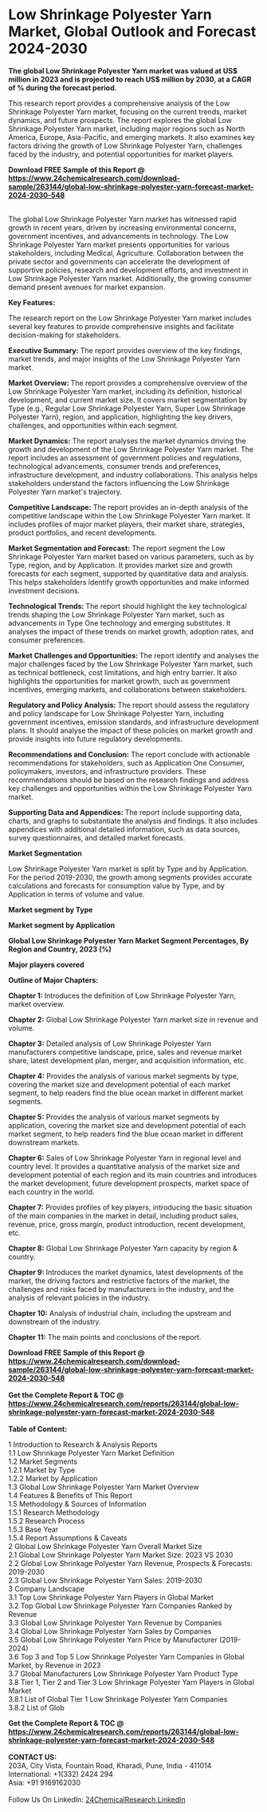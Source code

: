 <h1>Low Shrinkage Polyester Yarn Market, Global Outlook and Forecast 2024-2030</h1><p><strong>The global Low Shrinkage Polyester Yarn market was valued at US$ million in 2023 and is projected to reach US$ million by 2030, at a CAGR of % during the forecast period.</strong></p><p>
</p><p>This research report provides a comprehensive analysis of the Low Shrinkage Polyester Yarn market, focusing on the current trends, market dynamics, and future prospects. The report explores the global Low Shrinkage Polyester Yarn market, including major regions such as North America, Europe, Asia-Pacific, and emerging markets. It also examines key factors driving the growth of Low Shrinkage Polyester Yarn, challenges faced by the industry, and potential opportunities for market players.</p><div><b>Download FREE Sample of this Report @ 
            <a href="https://www.24chemicalresearch.com/download-sample/263144/global-low-shrinkage-polyester-yarn-forecast-market-2024-2030-548">
            https://www.24chemicalresearch.com/download-sample/263144/global-low-shrinkage-polyester-yarn-forecast-market-2024-2030-548</a></b></div><br><p>
The global Low Shrinkage Polyester Yarn market has witnessed rapid growth in recent years, driven by increasing environmental concerns, government incentives, and advancements in technology. The Low Shrinkage Polyester Yarn market presents opportunities for various stakeholders, including Medical, Agriculture. Collaboration between the private sector and governments can accelerate the development of supportive policies, research and development efforts, and investment in Low Shrinkage Polyester Yarn market. Additionally, the growing consumer demand present avenues for market expansion.</p><p>
</p><p>
<strong>Key Features:</strong></p><p>
The research report on the Low Shrinkage Polyester Yarn market includes several key features to provide comprehensive insights and facilitate decision-making for stakeholders.</p><p>
<strong>Executive Summary: </strong>The report provides overview of the key findings, market trends, and major insights of the Low Shrinkage Polyester Yarn market.</p><p>
<strong>Market Overview: </strong>The report provides a comprehensive overview of the Low Shrinkage Polyester Yarn market, including its definition, historical development, and current market size. It covers market segmentation by Type (e.g., Regular Low Shrinkage Polyester Yarn, Super Low Shrinkage Polyester Yarn), region, and application, highlighting the key drivers, challenges, and opportunities within each segment.</p><p>
<strong>Market Dynamics:</strong> The report analyses the market dynamics driving the growth and development of the Low Shrinkage Polyester Yarn market. The report includes an assessment of government policies and regulations, technological advancements, consumer trends and preferences, infrastructure development, and industry collaborations. This analysis helps stakeholders understand the factors influencing the Low Shrinkage Polyester Yarn market's trajectory.</p><p>
<strong>Competitive Landscape:</strong> The report provides an in-depth analysis of the competitive landscape within the Low Shrinkage Polyester Yarn market. It includes profiles of major market players, their market share, strategies, product portfolios, and recent developments.</p><p>
<strong>Market Segmentation and Forecast:</strong> The report segment the Low Shrinkage Polyester Yarn market based on various parameters, such as by Type, region, and by Application. It provides market size and growth forecasts for each segment, supported by quantitative data and analysis. This helps stakeholders identify growth opportunities and make informed investment decisions.</p><p>
<strong>Technological Trends: </strong>The report should highlight the key technological trends shaping the Low Shrinkage Polyester Yarn market, such as advancements in Type One technology and emerging substitutes. It analyses the impact of these trends on market growth, adoption rates, and consumer preferences.</p><p>
<strong>Market Challenges and Opportunities: </strong>The report identify and analyses the major challenges faced by the Low Shrinkage Polyester Yarn market, such as technical bottleneck, cost limitations, and high entry barrier. It also highlights the opportunities for market growth, such as government incentives, emerging markets, and collaborations between stakeholders.</p><p>
<strong>Regulatory and Policy Analysis:</strong> The report should assess the regulatory and policy landscape for Low Shrinkage Polyester Yarn, including government incentives, emission standards, and infrastructure development plans. It should analyse the impact of these policies on market growth and provide insights into future regulatory developments.</p><p>
<strong>Recommendations and Conclusion:</strong> The report conclude with actionable recommendations for stakeholders, such as Application One Consumer, policymakers, investors, and infrastructure providers. These recommendations should be based on the research findings and address key challenges and opportunities within the Low Shrinkage Polyester Yarn market.</p><p>
<strong>Supporting Data and Appendices: </strong>The report include supporting data, charts, and graphs to substantiate the analysis and findings. It also includes appendices with additional detailed information, such as data sources, survey questionnaires, and detailed market forecasts.</p><p>
<strong>Market Segmentation</strong></p><p>
Low Shrinkage Polyester Yarn market is split by Type and by Application. For the period 2019-2030, the growth among segments provides accurate calculations and forecasts for consumption value by Type, and by Application in terms of volume and value.</p><p>
<strong>Market segment by Type</strong></p><p>
</p><p>
</p><p><strong>Market segment by Application</strong></p><p>
</p><p>
</p><p><strong>Global Low Shrinkage Polyester Yarn Market Segment Percentages, By Region and Country, 2023 (%)</strong></p><p>
</p><p>
</p><p><strong>Major players covered</strong></p><p>
</p><p>
</p><p><strong>Outline of Major Chapters:</strong></p><p>
<strong>Chapter 1: </strong>Introduces the definition of Low Shrinkage Polyester Yarn, market overview.</p><p>
<strong>Chapter 2:</strong> Global Low Shrinkage Polyester Yarn market size in revenue and volume.</p><p>
<strong>Chapter 3:</strong> Detailed analysis of Low Shrinkage Polyester Yarn manufacturers competitive landscape, price, sales and revenue market share, latest development plan, merger, and acquisition information, etc.</p><p>
<strong>Chapter 4:</strong> Provides the analysis of various market segments by type, covering the market size and development potential of each market segment, to help readers find the blue ocean market in different market segments.</p><p>
<strong>Chapter 5:</strong> Provides the analysis of various market segments by application, covering the market size and development potential of each market segment, to help readers find the blue ocean market in different downstream markets.</p><p>
<strong>Chapter 6:</strong> Sales of Low Shrinkage Polyester Yarn in regional level and country level. It provides a quantitative analysis of the market size and development potential of each region and its main countries and introduces the market development, future development prospects, market space of each country in the world.</p><p>
<strong>Chapter 7:</strong> Provides profiles of key players, introducing the basic situation of the main companies in the market in detail, including product sales, revenue, price, gross margin, product introduction, recent development, etc.</p><p>
<strong>Chapter 8:</strong> Global Low Shrinkage Polyester Yarn capacity by region &amp; country.</p><p>
<strong>Chapter 9: </strong>Introduces the market dynamics, latest developments of the market, the driving factors and restrictive factors of the market, the challenges and risks faced by manufacturers in the industry, and the analysis of relevant policies in the industry.</p><p>
<strong>Chapter 10:</strong> Analysis of industrial chain, including the upstream and downstream of the industry.</p><p>
<strong>Chapter 11:</strong> The main points and conclusions of the report.</p><div><b>Download FREE Sample of this Report @ 
            <a href="https://www.24chemicalresearch.com/download-sample/263144/global-low-shrinkage-polyester-yarn-forecast-market-2024-2030-548">
            https://www.24chemicalresearch.com/download-sample/263144/global-low-shrinkage-polyester-yarn-forecast-market-2024-2030-548</a></b></div><br><div><b>Get the Complete Report & TOC @ 
            <a href="https://www.24chemicalresearch.com/reports/263144/global-low-shrinkage-polyester-yarn-forecast-market-2024-2030-548">
            https://www.24chemicalresearch.com/reports/263144/global-low-shrinkage-polyester-yarn-forecast-market-2024-2030-548</a></b></div><br>
            <b>Table of Content:</b><p>1 Introduction to Research & Analysis Reports<br />
    1.1 Low Shrinkage Polyester Yarn Market Definition<br />
    1.2 Market Segments<br />
        1.2.1 Market by Type<br />
        1.2.2 Market by Application<br />
    1.3 Global Low Shrinkage Polyester Yarn Market Overview<br />
    1.4 Features & Benefits of This Report<br />
    1.5 Methodology & Sources of Information<br />
        1.5.1 Research Methodology<br />
        1.5.2 Research Process<br />
        1.5.3 Base Year<br />
        1.5.4 Report Assumptions & Caveats<br />
2 Global Low Shrinkage Polyester Yarn Overall Market Size<br />
    2.1 Global Low Shrinkage Polyester Yarn Market Size: 2023 VS 2030<br />
    2.2 Global Low Shrinkage Polyester Yarn Revenue, Prospects & Forecasts: 2019-2030<br />
    2.3 Global Low Shrinkage Polyester Yarn Sales: 2019-2030<br />
3 Company Landscape<br />
    3.1 Top Low Shrinkage Polyester Yarn Players in Global Market<br />
    3.2 Top Global Low Shrinkage Polyester Yarn Companies Ranked by Revenue<br />
    3.3 Global Low Shrinkage Polyester Yarn Revenue by Companies<br />
    3.4 Global Low Shrinkage Polyester Yarn Sales by Companies<br />
    3.5 Global Low Shrinkage Polyester Yarn Price by Manufacturer (2019-2024)<br />
    3.6 Top 3 and Top 5 Low Shrinkage Polyester Yarn Companies in Global Market, by Revenue in 2023<br />
    3.7 Global Manufacturers Low Shrinkage Polyester Yarn Product Type<br />
    3.8 Tier 1, Tier 2 and Tier 3 Low Shrinkage Polyester Yarn Players in Global Market<br />
        3.8.1 List of Global Tier 1 Low Shrinkage Polyester Yarn Companies<br />
        3.8.2 List of Glob</p><div><b>Get the Complete Report & TOC @ 
            <a href="https://www.24chemicalresearch.com/reports/263144/global-low-shrinkage-polyester-yarn-forecast-market-2024-2030-548">
            https://www.24chemicalresearch.com/reports/263144/global-low-shrinkage-polyester-yarn-forecast-market-2024-2030-548</a></b></div><br><b>CONTACT US:</b><br>
            203A, City Vista, Fountain Road, Kharadi, Pune, India - 411014<br>
            International: +1(332) 2424 294<br>
            Asia: +91 9169162030 <br><br>
            Follow Us On LinkedIn: <a href="https://www.linkedin.com/company/24chemicalresearch/">24ChemicalResearch LinkedIn</a>